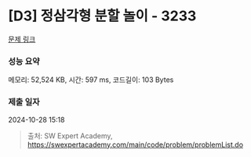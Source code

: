 # [D3] 정삼각형 분할 놀이 - 3233 

[문제 링크](https://swexpertacademy.com/main/code/problem/problemDetail.do?contestProbId=AWAe5G8afT0DFAUw) 

### 성능 요약

메모리: 52,524 KB, 시간: 597 ms, 코드길이: 103 Bytes

### 제출 일자

2024-10-28 15:18



> 출처: SW Expert Academy, https://swexpertacademy.com/main/code/problem/problemList.do